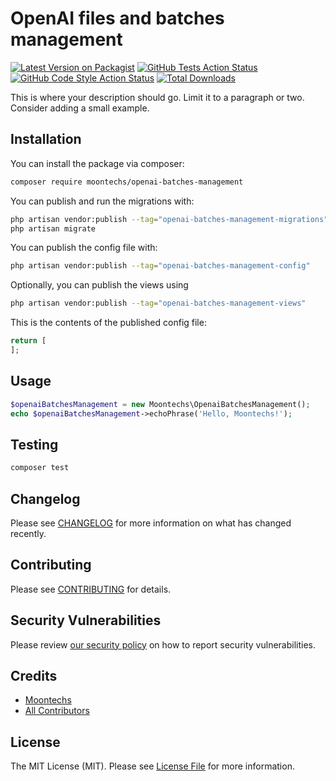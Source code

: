 # OpenAI files and batches management 

[![Latest Version on Packagist](https://img.shields.io/packagist/v/moontechs/openai-batches-management.svg?style=flat-square)](https://packagist.org/packages/moontechs/openai-batches-management)
[![GitHub Tests Action Status](https://img.shields.io/github/actions/workflow/status/moontechs/openai-batches-management/run-tests.yml?branch=main&label=tests&style=flat-square)](https://github.com/moontechs/openai-batches-management/actions?query=workflow%3Arun-tests+branch%3Amain)
[![GitHub Code Style Action Status](https://img.shields.io/github/actions/workflow/status/moontechs/openai-batches-management/fix-php-code-styling.yml?branch=main&label=code%20style&style=flat-square)](https://github.com/moontechs/openai-batches-management/actions?query=workflow%3A"Fix+PHP+code+styling"+branch%3Amain)
[![Total Downloads](https://img.shields.io/packagist/dt/moontechs/openai-batches-management.svg?style=flat-square)](https://packagist.org/packages/moontechs/openai-batches-management)



This is where your description should go. Limit it to a paragraph or two. Consider adding a small example.

## Installation

You can install the package via composer:

```bash
composer require moontechs/openai-batches-management
```

You can publish and run the migrations with:

```bash
php artisan vendor:publish --tag="openai-batches-management-migrations"
php artisan migrate
```

You can publish the config file with:

```bash
php artisan vendor:publish --tag="openai-batches-management-config"
```

Optionally, you can publish the views using

```bash
php artisan vendor:publish --tag="openai-batches-management-views"
```

This is the contents of the published config file:

```php
return [
];
```

## Usage

```php
$openaiBatchesManagement = new Moontechs\OpenaiBatchesManagement();
echo $openaiBatchesManagement->echoPhrase('Hello, Moontechs!');
```

## Testing

```bash
composer test
```

## Changelog

Please see [CHANGELOG](CHANGELOG.md) for more information on what has changed recently.

## Contributing

Please see [CONTRIBUTING](.github/CONTRIBUTING.md) for details.

## Security Vulnerabilities

Please review [our security policy](../../security/policy) on how to report security vulnerabilities.

## Credits

- [Moontechs](https://github.com/moontechs)
- [All Contributors](../../contributors)

## License

The MIT License (MIT). Please see [License File](LICENSE.md) for more information.
